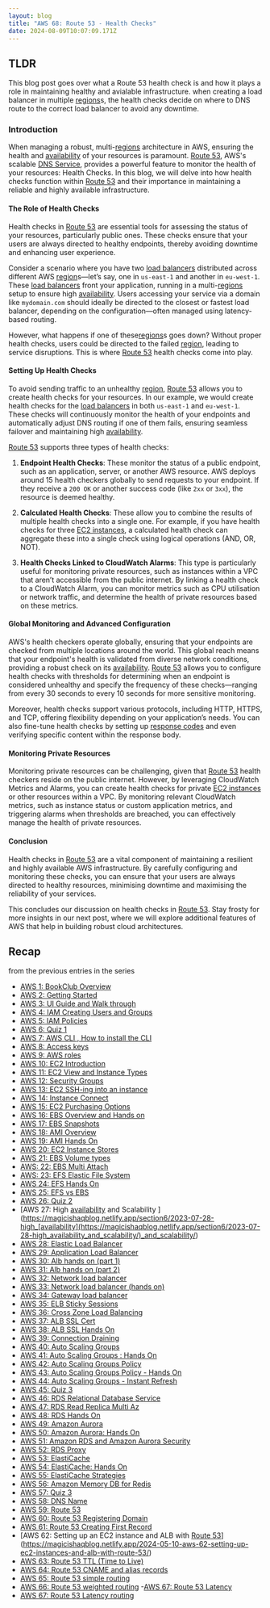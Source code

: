 ```yaml
---
layout: blog
title: "AWS 68: Route 53 - Health Checks"
date: 2024-08-09T10:07:09.171Z
---
```


## TLDR

This blog post goes over what a Route 53 health check is and how it plays a role in maintaining healthy and avialable infrastructure.
when creating a load balancer in multiple [regions](https://magicishaqblog.netlify.app/2023-01-23-aws-2-getting-started/)s, the health checks decide on where to DNS route to the correct load balancer to avoid any downtime.

### Introduction

When managing a robust, multi-[regions](https://magicishaqblog.netlify.app/2023-01-23-aws-2-getting-started/) architecture in AWS, ensuring the health and [availability](https://magicishaqblog.netlify.app/section6/2023-07-28-high_availability_and_scalability/) of your resources is paramount. [Route 53](https://magicishaqblog.netlify.app/2024-04-19-aws-Route53-overview/), AWS's scalable [DNS Service](https://magicishaqblog.netlify.app/2024-03-12-aws-58-DNS-name/), provides a powerful feature to monitor the health of your resources: Health Checks. In this blog, we will delve into how health checks function within [Route 53](https://magicishaqblog.netlify.app/2024-04-19-aws-Route53-overview/) and their importance in maintaining a reliable and highly available infrastructure.

#### The Role of Health Checks

Health checks in [Route 53](https://magicishaqblog.netlify.app/2024-04-19-aws-Route53-overview/) are essential tools for assessing the status of your resources, particularly public ones. These checks ensure that your users are always directed to healthy endpoints, thereby avoiding downtime and enhancing user experience.

Consider a scenario where you have two [load balancers](https://magicishaqblog.netlify.app/ApplicationLoadBalancer/2023-08-18-aws-29-applicaton-load-balancer/) distributed across different AWS [region](https://magicishaqblog.netlify.app/2023-01-23-aws-2-getting-started/)s—let’s say, one in `us-east-1` and another in `eu-west-1`. These [load balancers](https://magicishaqblog.netlify.app/ApplicationLoadBalancer/2023-08-18-aws-29-applicaton-load-balancer/) front your application, running in a multi-[regions](https://magicishaqblog.netlify.app/2023-01-23-aws-2-getting-started/) setup to ensure high [availability](https://magicishaqblog.netlify.app/section6/2023-07-28-high_availability_and_scalability/). Users accessing your service via a domain like `mydomain.com` should ideally be directed to the closest or fastest load balancer, depending on the configuration—often managed using latency-based routing.

However, what happens if one of these[regions](https://magicishaqblog.netlify.app/2023-01-23-aws-2-getting-started/)s goes down? Without proper health checks, users could be directed to the failed [region](https://magicishaqblog.netlify.app/2023-01-23-aws-2-getting-started/), leading to service disruptions. This is where [Route 53](https://magicishaqblog.netlify.app/2024-04-19-aws-Route53-overview/) health checks come into play.

#### Setting Up Health Checks

To avoid sending traffic to an unhealthy [region](https://magicishaqblog.netlify.app/2023-01-23-aws-2-getting-started/), [Route 53](https://magicishaqblog.netlify.app/2024-04-19-aws-Route53-overview/) allows you to create health checks for your resources. In our example, we would create health checks for the [load balancers](https://magicishaqblog.netlify.app/ApplicationLoadBalancer/2023-08-18-aws-29-applicaton-load-balancer/) in both `us-east-1` and `eu-west-1`. These checks will continuously monitor the health of your endpoints and automatically adjust DNS routing if one of them fails, ensuring seamless failover and maintaining high [availability](https://magicishaqblog.netlify.app/section6/2023-07-28-high_availability_and_scalability/).

[Route 53](https://magicishaqblog.netlify.app/2024-04-19-aws-Route53-overview/) supports three types of health checks:

1. **Endpoint Health Checks**: These monitor the status of a public endpoint, such as an application, server, or another AWS resource. AWS deploys around 15 health checkers globally to send requests to your endpoint. If they receive a `200 OK` or another success code (like `2xx` or `3xx`), the resource is deemed healthy.

2. **Calculated Health Checks**: These allow you to combine the results of multiple health checks into a single one. For example, if you have health checks for three [EC2 instances](https://magicishaqblog.netlify.app/2023-02-24-aws-10-EC2/), a calculated health check can aggregate these into a single check using logical operations (AND, OR, NOT).

3. **Health Checks Linked to CloudWatch Alarms**: This type is particularly useful for monitoring private resources, such as instances within a VPC that aren’t accessible from the public internet. By linking a health check to a CloudWatch Alarm, you can monitor metrics such as CPU utilisation or network traffic, and determine the health of private resources based on these metrics.

#### Global Monitoring and Advanced Configuration

AWS's health checkers operate globally, ensuring that your endpoints are checked from multiple locations around the world. This global reach means that your endpoint's health is validated from diverse network conditions, providing a robust check on its [availability](https://magicishaqblog.netlify.app/section6/2023-07-28-high_availability_and_scalability/). [Route 53](https://magicishaqblog.netlify.app/2024-04-19-aws-Route53-overview/) allows you to configure health checks with thresholds for determining when an endpoint is considered unhealthy and specify the frequency of these checks—ranging from every 30 seconds to every 10 seconds for more sensitive monitoring.

Moreover, health checks support various protocols, including HTTP, HTTPS, and TCP, offering flexibility depending on your application’s needs. You can also fine-tune health checks by setting up [response codes](https://http.dog/) and even verifying specific content within the response body.

#### Monitoring Private Resources

Monitoring private resources can be challenging, given that [Route 53](https://magicishaqblog.netlify.app/2024-04-19-aws-Route53-overview/) health checkers reside on the public internet. However, by leveraging CloudWatch Metrics and Alarms, you can create health checks for private [EC2 instances](https://magicishaqblog.netlify.app/2023-02-24-aws-10-EC2/) or other resources within a VPC. By monitoring relevant CloudWatch metrics, such as instance status or custom application metrics, and triggering alarms when thresholds are breached, you can effectively manage the health of private resources.

#### Conclusion

Health checks in [Route 53](https://magicishaqblog.netlify.app/2024-04-19-aws-Route53-overview/) are a vital component of maintaining a resilient and highly available AWS infrastructure. By carefully configuring and monitoring these checks, you can ensure that your users are always directed to healthy resources, minimising downtime and maximising the reliability of your services.

This concludes our discussion on health checks in [Route 53](https://magicishaqblog.netlify.app/2024-04-19-aws-Route53-overview/). Stay frosty for more insights in our next post, where we will explore additional features of AWS that help in building robust cloud architectures.

## Recap

from the previous entries in the series

- [AWS 1: BookClub Overview](https://magicishaqblog.netlify.app/aws/)
- [AWS 2: Getting Started](https://magicishaqblog.netlify.app/2023-01-23-aws-2-getting-started/)
- [AWS 3: UI Guide and Walk through](https://magicishaqblog.netlify.app/2023-01-27-aws-3-UI-guide-and-walkthrough)
- [AWS 4: IAM Creating Users and Groups](https://magicishaqblog.netlify.app/2023-01-28-aws-4-IAM)
- [AWS 5: IAM Policies](https://magicishaqblog.netlify.app/2023-02-03-aws-5-IAM-polices)
- [AWS 6: Quiz 1 ](https://magicishaqblog.netlify.app/aws-quiz-one)
- [AWS 7: AWS CLI , How to install the CLI](https://magicishaqblog.netlify.app/2023-10-03-aws-7-cli)
- [AWS 8: Access keys](https://magicishaqblog.netlify.app/2023-10-03-aws-8-access-keys)
- [AWS 9: AWS roles](https://magicishaqblog.netlify.app/2023-02-17-aws-9-roles)
- [AWS 10: EC2 Introduction](https://magicishaqblog.netlify.app/2023-02-24-aws-10-EC2/)
- [AWS 11: EC2 View and Instance Types](https://magicishaqblog.netlify.app/2023-03-03-aws-11-EC2-View-and-instance-types)
- [AWS 12: Security Groups](https://magicishaqblog.netlify.app/2023-03-10-aws-12-security-groups)
- [AWS 13: EC2 SSH-ing into an instance](https://magicishaqblog.netlify.app/2023-03-17-aws-13-ssh)
- [AWS 14: Instance Connect](https://magicishaqblog.netlify.app/2023-03-24-aws-14-instance-connect)
- [AWS 15: EC2 Purchasing Options](https://magicishaqblog.netlify.app/2023-03-31-aws-15-EC2-purchasing-options)
- [AWS 16: EBS Overview and Hands on](https://magicishaqblog.netlify.app/2023-04-14-aws-16-EBS-Overview-and-Hands-On)
- [AWS 17: EBS Snapshots](https://magicishaqblog.netlify.app/2023-04-21-aws-17-ebs-snapshots)
- [AWS 18: AMI Overview](https://magicishaqblog.netlify.app/2023-04-28-aws-18-ami)
- [AWS 19: AMI Hands On](https://magicishaqblog.netlify.app/2023-06-02-aws-19-AMI-Hands-On)
- [AWS 20: EC2 Instance Stores](https://magicishaqblog.netlify.app/2023-06-09-aws-20-EC2-Instance-Store)
- [AWS 21: EBS Volume types](https://magicishaqblog.netlify.app/2023-06-16-aws-21-EBS-volume-types)
- [AWS: 22: EBS Multi Attach](https://magicishaqblog.netlify.app/2023-06-23-aws-22-EBS-Multi-Attach)
- [AWS: 23: EFS Elastic File System](https://magicishaqblog.netlify.app/2023-06-30-aws-23-EFS-Elastic-File-System)
- [AWS 24: EFS Hands On](https://magicishasblog.netlify.app/2023-07-07-aws-24-EFS-Hands-On)
- [AWS 25: EFS vs EBS](https://magicishasblog.netlify.app/2023-07-14-aws-25-EFS-vs-EBS)
- [AWS 26: Quiz 2](https://magicishaqblog.netlify.app/quiz-2/2023-07-21-aws-26-quiz-2/)
- [AWS 27: High [availability](https://magicishaqblog.netlify.app/section6/2023-07-28-high_availability_and_scalability/) and Scalability ](<https://magicishaqblog.netlify.app/section6/2023-07-28-high_[availability](https://magicishaqblog.netlify.app/section6/2023-07-28-high_availability_and_scalability/)_and_scalability/>)
- [AWS 28: Elastic Load Balancer](https://magicishaqblog.netlify.app/ElasticLoadBalancing/2023-08-11-aws-28-elastic-load-balancing/)
- [AWS 29: Application Load Balancer](https://magicishaqblog.netlify.app/ApplicationLoadBalancer/2023-08-18-aws-29-applicaton-load-balancer/)
- [AWS 30: Alb hands on (part 1)](https://magicishaqblog.netlify.app/ApplicationLoadBalancer/2023-08-25-aws-30-alb-hands-on/)
- [AWS 31: Alb hands on (part 2)](https://magicishaqblog.netlify.app/ApplicationLoadBalancer/2023-09-01-aws-31-more-on-alb/)
- [AWS 32: Network load balancer](https://magicishaqblog.netlify.app/NLB/2023-09-09-aws-32-network-load-balancer/)
- [AWS 33: Network load balancer (hands on)](https://magicishaqblog.netlify.app/NLB/2023-09-15-aws-33-network-load-balancer-hands-on/)
- [AWS 34: Gateway load balancer](https://magicishaqblog.netlify.app/GatewayLoadBalancer/2023-09-22-aws-34-gateway-load-balancer/)
- [AWS 35: ELB Sticky Sessions](https://magicishaqblog.netlify.app/ElasticLoadBalancing/2022-09-29-aws-35-ELB-Sticky-sessions/)
- [AWS 36: Cross Zone Load Balancing](https://magicishaqblog.netlify.app/CrossZoneLoadBalancing/2023-10-06-aws-36-cross-zone-load-balancing/)
- [AWS 37: ALB SSL Cert](https://magicishaqblog.netlify.app/ElasticLoadBalancing/2023-10-13-aws-37-ALB-SSL-Cert/)
- [AWS 38: ALB SSL Hands On](https://magicishaqblog.netlify.app/ElasticLoadBalancing/2023-10-20-aws-38-ALB-SSL-Hands-On/)
- [AWS 39: Connection Draining](https://magicishaqblog.netlify.app/2023-27-10-aws-39-connection-draining/)
- [AWS 40: Auto Scaling Groups](https://magicishaqblog.netlify.app/2023-11-10-aws-40-Auto-Scaling-Groups/)
- [AWS 41: Auto Scaling Groups : Hands On](https://magicishaqblog.netlify.app/2023-11-17-aws-41-auto-scaling-groups-hands-on/)
- [AWS 42: Auto Scaling Groups Policy](https://magicishaqblog.netlify.app/2023-11-24-aws-42-Auto-Scaling-Groups-Policy/)
- [AWS 43: Auto Scaling Groups Policy - Hands On](https://magicishaqblog.netlify.app/2023-12-01-aws-43-auto-scaling-groups-hands-on/)
- [AWS 44: Auto Scaling Groups - Instant Refresh](https://magicishaqblog.netlify.app/2023-12-08-aws-44-auto-scaling-groups-instant-refresh/)
- [AWS 45: Quiz 3](https://magicishaqblog.netlify.app/quiz-3/2023-12-15-aws-45-quiz-3/)
- [AWS 46: RDS Relational Database Service](https://magicishaqblog.netlify.app/2023-12-22-aws-46-RDS/)
- [AWS 47: RDS Read Replica Multi Az](https://magicishaqblog.netlify.app/2023-29-12-aws-47-RDS-read-replica-Multi-Az/)
- [AWS 48: RDS Hands On](https://magicishaqblog.netlify.app/2023-05-01-aws-48-RDS-Hands-On/)
- [AWS 49: Amazon Aurora](https://magicishaqblog.netlify.app/2023-01-12-aws-49-Amazon-Aurora/)
- [AWS 50: Amazon Aurora: Hands On](https://magicishaqblog.netlify.app/2024-01-19-aws-50-Amazon-Aurora-hands-on/)
- [AWS 51: Amazon RDS and Amazon Aurora Security](https://magicishaqblog.netlify.app/2024-01-26-aws-51-Amazon-RDS-and-Amazon-Aurora-Security/)
- [AWS 52: RDS Proxy](https://magicishaqblog.netlify.app/2024-02-02-aws-52-RDS-Proxy/)
- [AWS 53: ElastiCache](https://magicishaqblog.netlify.app/2024-02-09-aws-53-ElastiCache/)
- [AWS 54: ElastiCache: Hands On](https://magicishaqblog.netlify.app/StructuredClone/2024-02-16-aws-54-ElastiCache-Hands-On/)
- [AWS 55: ElastiCache Strategies](https://magicishaqblog.netlify.app/2024-01-03-aws-55-ElastiCache-Strategies/)
- [AWS 56: Amazon Memory DB for Redis](https://magicishaqblog.netlify.app/2023-03-15-aws-56-AmazonMemoryDB-for-Redis/)
- [AWS 57: Quiz 3](https://magicishaqblog.netlify.app/quiz-4/2023-03-22-aws-57-quiz-4/)
- [AWS 58: DNS Name](https://magicishaqblog.netlify.app/2024-03-12-aws-58-DNS-name/)
- [AWS 59: Route 53](https://magicishaqblog.netlify.app/2024-04-19-aws-Route53-overview/)
- [AWS 60: Route 53 Registering Domain](https://magicishaqblog.netlify.app/2024-04-26-aws-60-Route53-registering-domain/)
- [AWS 61: Route 53 Creating First Record](https://magicishaqblog.netlify.app/2024-05-03-aws-61-Route53-Creating-First-Record/)
- [AWS 62: Setting up an EC2 instance and ALB with [Route 53](https://magicishaqblog.netlify.app/2024-04-19-aws-Route53-overview/)](https://magicishaqblog.netlify.app/2024-05-10-aws-62-setting-up-ec2-instances-and-alb-with-route-53/)
- [AWS 63: Route 53 TTL (Time to Live)](https://magicishaqblog.netlify.app/2024-05-17-aws-63-Route53-TTL/)
- [AWS 64: Route 53 CNAME and alias records](https://magicishaqblog.netlify.app/2024-05-07-aws-64-CNAME-alias-records/)
- [AWS 65: Route 53 simple routing](https://magicishaqblog.netlify.app/2024-12-07-aws-65-Route53-simple-routing/)
- [AWS 66: Route 53 weighted routing](https://magicishaqblog.netlify.app/2024-19-07-aws-route53-weighted-routing/) -[AWS 67: Route 53 Latency](https://magicishaqblog.netlify.app/2024-07-26-aws-67-route53-latency-routing/)
- [AWS 67: Route 53 Latency routing](https://magicishaqblog.netlify.app/2024-07-26-aws-67-route53-latency-routing/)
